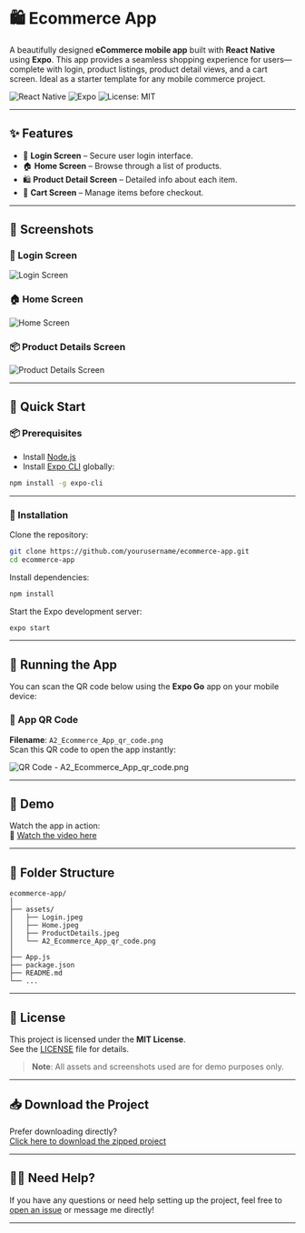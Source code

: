 
# 🛍️ Ecommerce App

A beautifully designed **eCommerce mobile app** built with **React Native** using **Expo**. This app provides a seamless shopping experience for users—complete with login, product listings, product detail views, and a cart screen. Ideal as a starter template for any mobile commerce project.

![React Native](https://img.shields.io/badge/React_Native-v0.73.0-blue.svg?style=flat&logo=react)
![Expo](https://img.shields.io/badge/Expo-49.0.0-black.svg?style=flat&logo=expo)
![License: MIT](https://img.shields.io/badge/License-MIT-yellow.svg)

---

## ✨ Features

- 🔐 **Login Screen** – Secure user login interface.
- 🏠 **Home Screen** – Browse through a list of products.
- 🛍️ **Product Detail Screen** – Detailed info about each item.
- 🛒 **Cart Screen** – Manage items before checkout.

---

## 📸 Screenshots

### 🔐 Login Screen  
![Login Screen](./Login.jpeg)

### 🏠 Home Screen  
![Home Screen](./Home.jpeg)

### 📦 Product Details Screen  
![Product Details Screen](./ProductDetails.jpeg)

---

## 🚀 Quick Start

### 📦 Prerequisites

- Install [Node.js](https://nodejs.org/)
- Install [Expo CLI](https://docs.expo.dev/workflow/expo-cli/) globally:

```bash
npm install -g expo-cli
```

---

### 📂 Installation

Clone the repository:

```bash
git clone https://github.com/yourusername/ecommerce-app.git
cd ecommerce-app
```

Install dependencies:

```bash
npm install
```

Start the Expo development server:

```bash
expo start
```

---

## 📱 Running the App

You can scan the QR code below using the **Expo Go** app on your mobile device:

### 🔳 App QR Code
**Filename**: `A2_Ecommerce_App_qr_code.png`  
Scan this QR code to open the app instantly:

![QR Code - A2_Ecommerce_App_qr_code.png](./A2_Ecommerce_App_qr_code.png)

---

## 🎥 Demo

Watch the app in action:  
🔗 [Watch the video here](https://youtube.com/shorts/PCViIloK--k?feature=share) 

---

## 📁 Folder Structure

```
ecommerce-app/
│
├── assets/
│   ├── Login.jpeg
│   ├── Home.jpeg
│   ├── ProductDetails.jpeg
│   └── A2_Ecommerce_App_qr_code.png
│
├── App.js
├── package.json
├── README.md
└── ...
```

---

## 📄 License

This project is licensed under the **MIT License**.  
See the [LICENSE](./LICENSE) file for details.

> **Note**: All assets and screenshots used are for demo purposes only.

---

## 📥 Download the Project

Prefer downloading directly?  
[Click here to download the zipped project](https://github.com/yourusername/ecommerce-app/archive/refs/heads/main.zip)

---

## 🙋‍♂️ Need Help?

If you have any questions or need help setting up the project, feel free to [open an issue](https://github.com/yourusername/ecommerce-app/issues) or message me directly!

---
